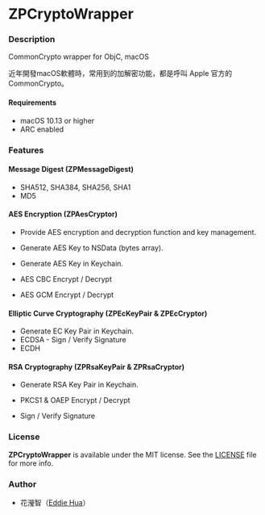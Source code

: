 # ZPCryptoWrapper


### Description

CommonCrypto wrapper for ObjC, macOS

近年開發macOS軟體時，常用到的加解密功能，都是呼叫 Apple 官方的 CommonCrypto。

#### Requirements

- macOS 10.13 or higher
- ARC enabled



### Features

#### Message Digest (ZPMessageDigest)

- SHA512, SHA384, SHA256, SHA1
- MD5



#### AES Encryption (ZPAesCryptor)

- Provide AES encryption and decryption function and key management. 
- Generate AES Key to NSData (bytes array).
- Generate AES Key in Keychain.

- AES CBC Encrypt / Decrypt

- AES GCM Encrypt / Decrypt



#### Elliptic Curve Cryptography (ZPEcKeyPair & ZPEcCryptor)

- Generate EC Key Pair in Keychain.
- ECDSA - Sign / Verify Signature
- ECDH



#### RSA Cryptography (ZPRsaKeyPair & ZPRsaCryptor)

- Generate RSA Key Pair in Keychain.

- PKCS1 & OAEP Encrypt / Decrypt

- Sign / Verify Signature



### License

**ZPCryptoWrapper** is available under the MIT license. See the [LICENSE](LICENSE) file for more info.  



### Author

- 花瀅智（[Eddie Hua](https://www.linkedin.com/in/eddie-hua-856b2538/)）
